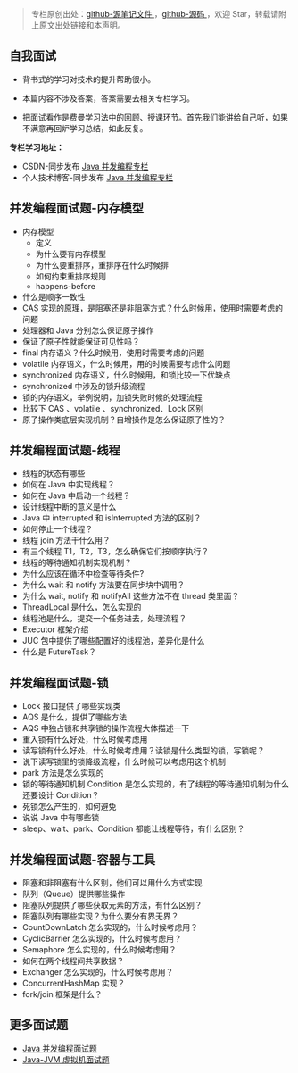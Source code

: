 > 专栏原创出处：[github-源笔记文件 ](https://github.com/GourdErwa/review-notes/tree/master/language/java-concurrency) ，[github-源码 ](https://github.com/GourdErwa/java-advanced/tree/master/java-concurrency)，欢迎 Star，转载请附上原文出处链接和本声明。

## 自我面试
- 背书式的学习对技术的提升帮助很小。

- 本篇内容不涉及答案，答案需要去相关专栏学习。

- 把面试看作是费曼学习法中的回顾、授课环节。首先我们能讲给自己听，如果不满意再回炉学习总结，如此反复。

**专栏学习地址：**    
- CSDN-同步发布 [Java 并发编程专栏 ](https://blog.csdn.net/xiaohulunb/article/details/103828570)
- 个人技术博客-同步发布 [Java 并发编程专栏 ](https://review-notes.top/language/java-concurrency/)

## 并发编程面试题-内存模型
- 内存模型
    - 定义
    - 为什么要有内存模型
    - 为什么要重排序，重排序在什么时候排
    - 如何约束重排序规则
    - happens-before
- 什么是顺序一致性
- CAS 实现的原理，是阻塞还是非阻塞方式？什么时候用，使用时需要考虑的问题
- 处理器和 Java 分别怎么保证原子操作
- 保证了原子性就能保证可见性吗？
- final 内存语义？什么时候用，使用时需要考虑的问题
- volatile 内存语义，什么时候用，用的时候需要考虑什么问题
- synchronized 内存语义，什么时候用，和锁比较一下优缺点
- synchronized 中涉及的锁升级流程
- 锁的内存语义，举例说明，加锁失败时候的处理流程
- 比较下 CAS 、volatile 、synchronized、Lock 区别
- 原子操作类底层实现机制？自增操作是怎么保证原子性的？

## 并发编程面试题-线程
- 线程的状态有哪些
- 如何在 Java 中实现线程？
- 如何在 Java 中启动一个线程？
- 设计线程中断的意义是什么
- Java 中 interrupted 和 isInterrupted 方法的区别？
- 如何停止一个线程？
- 线程 join 方法干什么用？
- 有三个线程 T1，T2，T3，怎么确保它们按顺序执行？
- 线程的等待通知机制实现机制？
- 为什么应该在循环中检查等待条件?
- 为什么 wait 和 notify 方法要在同步块中调用？
- 为什么 wait, notify 和 notifyAll 这些方法不在 thread 类里面？
- ThreadLocal 是什么，怎么实现的
- 线程池是什么，提交一个任务进去，处理流程？
- Executor 框架介绍
- JUC 包中提供了哪些配置好的线程池，差异化是什么
- 什么是 FutureTask？

## 并发编程面试题-锁
- Lock 接口提供了哪些实现类
- AQS 是什么，提供了哪些方法
- AQS 中独占锁和共享锁的操作流程大体描述一下
- 重入锁有什么好处，什么时候考虑用
- 读写锁有什么好处，什么时候考虑用？读锁是什么类型的锁，写锁呢？
- 说下读写锁里的锁降级流程，什么时候可以考虑用这个机制
- park 方法是怎么实现的
- 锁的等待通知机制 Condition 是怎么实现的，有了线程的等待通知机制为什么还要设计 Condition？
- 死锁怎么产生的，如何避免
- 说说 Java 中有哪些锁
- sleep、wait、park、Condition 都能让线程等待，有什么区别？

## 并发编程面试题-容器与工具
- 阻塞和非阻塞有什么区别，他们可以用什么方式实现
- 队列（Queue）提供哪些操作
- 阻塞队列提供了哪些获取元素的方法，有什么区别？
- 阻塞队列有哪些实现？为什么要分有界无界？
- CountDownLatch 怎么实现的，什么时候考虑用？
- CyclicBarrier 怎么实现的，什么时候考虑用？
- Semaphore 怎么实现的，什么时候考虑用？
- 如何在两个线程间共享数据？
- Exchanger 怎么实现的，什么时候考虑用？
- ConcurrentHashMap 实现？
- fork/join 框架是什么？

## 更多面试题
- [Java 并发编程面试题 ](https://review-notes.top/interview/java/)
- [Java-JVM 虚拟机面试题 ](https://review-notes.top/interview/java/)
